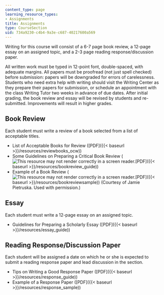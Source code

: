 ```yaml
---
content_type: page
learning_resource_types:
- Assignments
title: Assignments
type: CourseSection
uid: 734a9230-c4b4-9a3e-c687-40217600a569
---
```


Writing for this course will consist of a 6-7 page book review, a 12-page essay on an assigned topic, and a 2-3 page reading response/discussion paper.

All written work must be typed in 12-point font, double-spaced, with adequate margins. All papers must be proofread (not just spell checked) before submission: papers will be downgraded for errors of carelessness. Students who need extra help with writing should visit the Writing Center as they prepare their papers for submission, or schedule an appointment with the class Writing Tutor two weeks in advance of due dates. After initial grading, the book review and essay will be revised by students and re-submitted. Improvements will result in higher grades.

Book Review
-----------

Each student must write a review of a book selected from a list of acceptable titles.

*   List of Acceptable Books for Review ([PDF]({{< baseurl >}}/resources/reviewbooks_ocw))
*   Some Guidelines on Preparing a Critical Book Review (![This resource may not render correctly in a screen reader.](/images/inacessible.gif)[PDF]({{< baseurl >}}/resources/bookreview_guide))
*   Example of a Book Review (![This resource may not render correctly in a screen reader.](/images/inacessible.gif)[PDF]({{< baseurl >}}/resources/bookreviewsample)) (Courtesy of Jamie Pietruska. Used with permission.)

Essay
-----

Each student must write a 12-page essay on an assigned topic.

*   Guidelines for Preparing a Scholarly Essay ([PDF]({{< baseurl >}}/resources/essay_guide))

Reading Response/Discussion Paper
---------------------------------

Each student will be assigned a date on which he or she is expected to submit a reading response paper and lead discussion in the section.

*   Tips on Writing a Good Response Paper ([PDF]({{< baseurl >}}/resources/response_guide))
*   Example of a Response Paper ([PDF]({{< baseurl >}}/resources/response_sample))